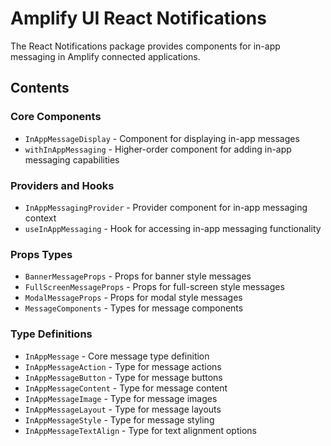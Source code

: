 # Amplify UI React Notifications

The React Notifications package provides components for in-app messaging in Amplify connected applications.

## Contents

### Core Components

- `InAppMessageDisplay` - Component for displaying in-app messages
- `withInAppMessaging` - Higher-order component for adding in-app messaging capabilities

### Providers and Hooks

- `InAppMessagingProvider` - Provider component for in-app messaging context
- `useInAppMessaging` - Hook for accessing in-app messaging functionality

### Props Types

- `BannerMessageProps` - Props for banner style messages
- `FullScreenMessageProps` - Props for full-screen style messages
- `ModalMessageProps` - Props for modal style messages
- `MessageComponents` - Types for message components

### Type Definitions

- `InAppMessage` - Core message type definition
- `InAppMessageAction` - Type for message actions
- `InAppMessageButton` - Type for message buttons
- `InAppMessageContent` - Type for message content
- `InAppMessageImage` - Type for message images
- `InAppMessageLayout` - Type for message layouts
- `InAppMessageStyle` - Type for message styling
- `InAppMessageTextAlign` - Type for text alignment options
